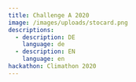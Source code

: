 ```yaml
---
title: Challenge A 2020
image: /images/uploads/stocard.png
descriptions:
  - description: DE
    language: de
  - description: EN
    language: en
hackathon: Climathon 2020
---
```


